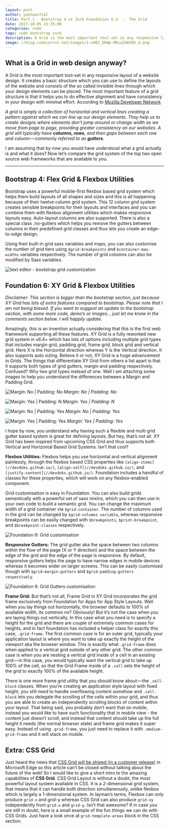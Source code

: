 ```yaml
---
layout: post
author: yashumittal
title: Part 1 - Bootstrap 4 vs Zurb Foundation 6.4  -  The Grid
date: 2017-10-05 15:35:00
categories: code
tags: code bootstrap zurb
description: A Grid is the most important tool-set in any responsive layout of a website design. It creates a basic structure which you can use to define the layouts of the website and consists of the so called invisible lines through which your design elements can be placed.
image: //blog.codecarrot.net/images/1-o9BJ_DkWp-M0iaZdASQV_A.png
---
```


## What is a Grid in web design anyway?

A Grid is the most important tool-set in any responsive layout of a website design. It creates a basic structure which you can use to define the layouts of the website and consists of the so called invisible lines through which your design elements can be placed. The most important feature of a grid structure is that it helps you to do effective alignment and have consistency in your design with minimal effort. According to [Mozilla Developer Network](//developer.mozilla.org/en-US/docs/Learn/CSS/CSS_layout/Grids)

*A grid is simply a collection of horizontal and vertical lines creating a pattern against which we can line up our design elements. They help us to create designs where elements don’t jump around or change width as we move from page to page, providing greater consistency on our websites. A grid will typically have **columns, rows**, and then gaps between each row and column — commonly referred to as **gutters**.*

I am assuming that by now you would have understood what a grid actually is and what it does? Now let’s compare the grid system of the top two open source web frameworks that are available to you.

***

## Bootstrap 4: Flex Grid & Flexbox Utilities

Bootstrap uses a powerful mobile-first flexbox based grid system which helps them build layouts of all shapes and sizes and this is all happening because of their twelve column grid system. This 12 column grid system creates sensible breakpoints for their layouts and interfaces and you can combine them with flexbox alignment utilities which makes responsive layouts easy. Auto-layout columns are also supported. There is also a special class .no-gutters which helps you remove the gutters between columns in their predefined grid classes and thus lets you create an edge-to-edge design.

Using their built-in grid sass variables and maps, you can also customise the number of grid tiers using `$grid-breakpoints` and `$container-max-widths` variables respectively. The number of grid columns can also be modified by Sass variables.

![text editor - bootstrap grid customization](//blog.codecarrot.net/images/1-UdaGt7GH9biKJ2hi07Cb4g.png)

## Foundation 6: XY Grid & Flexbox Utilities

*Disclaimer: This section is bigger than the bootstrap section, just because XY Grid has lots of extra features compared to bootstrap. Please note that I am not being biased. If you want to suggest an update to the bootstrap section, with some more code, demo’s or images… just let me know in the comments section below. I will happily update.*

Amazingly, this is an invention actually considering that this is the first web framework supporting all these features. XY Grid is a fully reworked new grid system in v6.4+ which has lots of options including multiple grid types that includes margin grid, padding grid, frame grid, block grid and vertical grid. Here X is the Horizontal direction whereas Y is the Vertical direction. It also supports auto sizing. Believe it or not, XY Grid is a huge advancement in Grids. The things that differentiate XY Grid from others a list apart is that it supports both types of grid gutters, margin and padding respectively. Confused? Why two grid types instead of one. Well I am attaching some images to help you understand the differences between a Margin and Padding Grid.

![Margin: No | Padding: No](//blog.codecarrot.net/images/1-P6-CHj0q4taLgKELO2_LTw.png)
*Margin: No | Padding: No*

![Margin: Yes | Padding: N](//blog.codecarrot.net/images/1-UMLCBi1UwIsVsMi0b2uF2g.png)
*Margin: Yes | Padding: N*

![Margin: No | Padding: Yes](//blog.codecarrot.net/images/1-bQ52OZGjHOiCtX4BBtsV8A.png)
*Margin: No | Padding: Yes*

![Margin: Yes | Padding: Yes](//blog.codecarrot.net/images/1-m0HAfzuUY9Ve06ih39CLbQ.png)
*Margin: Yes | Padding: Yes*

I hope by now, you understand why having such a flexible and multi grid gutter based system is great for defining layouts. But hey, that’s not all. XY Grid has been inspired from upcoming CSS Grid and thus supports both Vertical and Horizontal Based Grid Systems. Isn’t that cool?

**Flexbox Utilities:** Flexbox helps you use horizontal and vertical alignment painlessly, through the flexbox based CSS properties like `[align-items](//devdoks.github.io/)`, `[align-self](//devdoks.github.io/)`, and `[justify-content](//devdoks.github.io/)`. Foundation includes a handful of classes for these properties, which will work on any flexbox-enabled component.

Grid customisation is easy in Foundation. You can also build grids semantically with a powerful set of sass mixins, which you can then use in your own code to build a semantic grid. You can change the maximum width of a grid container via `$grid-container`. The number of columns used in the grid can be changed by `$grid-columns variable`, whereas responsive breakpoints can be easily changed with `$breakpoints`, `$print-breakpoint`, and `$breakpoint-classes` respectively.

![Foundation 6: Grid customisation](//blog.codecarrot.net/images/1-wMogsQp1VJf2Es21YwfyUg.png)

**Responsive Gutters:** The grid gutter aka the space between two columns within the flow of the page (X or Y direction) and the space between the edge of the grid and the edge of the page is responsive. By default, responsive gutters helps the page to have narrow edges in mobile devices whereas it becomes wider on larger screens. This can be easily customised though with `$grid-margin-gutters` and `$grid-padding-gutters respectively`.

![Foundation 6: Grid Gutters customisation](//blog.codecarrot.net/images/1-p8yyphOrjlwLPIIDgsFN-g.png)

**Frame Grid:** But that’s not all, Frame Grid in XY Grid incorporates the grid frame exclusively from Foundation for Apps for App Style Layouts. Well when you lay things out horizontally, the browser defaults to 100% of available width, its common no? Obviously! But it’s not the case when you are laying things out vertically, In this case what you need is to specify a height for the grid and there are couple of extremely common cases for heights, and in fact foundation has included a helper class for exactly this case, `.grid-frame`. The first common case is for an outer grid, typically your application layout is where you want to take up exactly the height of the viewport aka the browser window. This is exactly what `.grid-frame` does when applied to a vertical grid outside of any other grid. The other common case is when you are nesting a vertical grid inside of a cell in an existing grid — in this case, you would typically want the vertical grid to take up 100% of the cell, so that the Grid Frame inside of a `.cell` sets the height of the grid to exactly 100% of the available height.

There is one more frame grid utility that you should know about — the `.cell-block` classes. When you’re creating an application style layout with fixed height, you still need to handle overflowing content somehow and `.cell-block` lets you delegate the scrolling of the cells within your grid, and thus you are able to create an independently scrolling blocks of content within your layout. That being said, you probably don’t want that on mobile, instead you would like to have such functionality that in mobile view - the content just doesn’t scroll, and instead that content should take up the full height it needs (the normal browser state) and frame grid makes it super easy. Instead of using `.grid-frame`, you just need to replace it with `.medium-grid-frame` and it will stack on mobile.

## Extra: CSS Grid

Just heard the news that [CSS Grid will be shiped (in a customer release)](//twitter.com/gregwhitworth/status/903616284998254595) in Microsoft Edge so this article can’t be closed without talking about the future of the web! So I would like to give a short intro to the amazing capabilities of **CSS Grid**. CSS Grid Layout is without a doubt, the most powerful layout system available in CSS. It is a 2-dimensional grid system, that means that it can handle both direction simultaneously, unlike flexbox which is largely a 1-dimensional system. In layman’s terms, Flexbox can only produce `grid-x` and grid-y whereas CSS Grid can also produce `grid-xy` independently from `grid-x` and `grid-y`. Isn’t that awesome? If in case you are still in doubt, here is a small example of the fun things we can do with CSS Grids. Just have a look once at `grid-template-areas` block in the CSS section.
